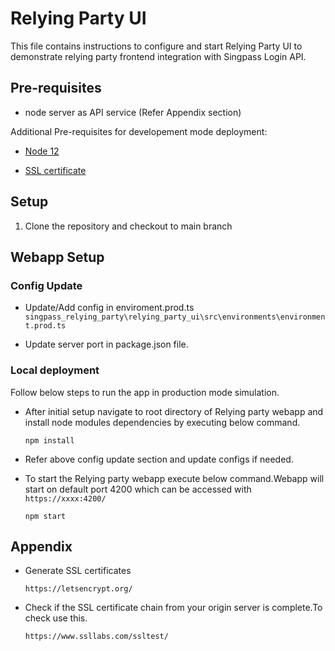 # Relying Party UI


This file contains instructions to configure and start Relying Party UI to demonstrate relying party frontend integration with Singpass Login API.

## Pre-requisites

- node server as API service (Refer Appendix section)

Additional Pre-requisites for developement mode deployment:

- [Node 12](https://nodejs.org/es/blog/release/v12.22.7/)

- [SSL certificate](https://letsencrypt.org/) 

## Setup

1. Clone the repository and checkout to main branch 

## Webapp Setup

### Config Update  

- Update/Add config in enviroment.prod.ts `singpass_relying_party\relying_party_ui\src\environments\environment.prod.ts`

- Update server port in package.json file. 

### **Local deployment**

Follow below steps to run the app in production mode simulation.

- After initial setup navigate to root directory of Relying party webapp and install node modules dependencies by executing below command.

    `npm install`

- Refer above config update section and update configs if needed.

- To start the Relying party webapp execute below command.Webapp will start on default port 4200 which can be accessed with `https://xxxx:4200/`

    `npm start`


## Appendix

- Generate SSL certificates

    `https://letsencrypt.org/`

- Check if the SSL certificate chain from your origin server is complete.To check use this.   
  
    `https://www.ssllabs.com/ssltest/` 

